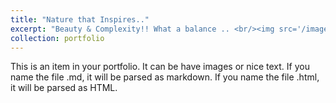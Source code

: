 ```yaml
---
title: "Nature that Inspires.."
excerpt: "Beauty & Complexity!! What a balance .. <br/><img src='/images/nature/mountain_lake_landscape.png'>"
collection: portfolio
---
```


This is an item in your portfolio. It can be have images or nice text. If you name the file .md, it will be parsed as markdown. If you name the file .html, it will be parsed as HTML. 
